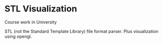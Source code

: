 # STL Visualization

Course work in University

STL (not the Standard Template Library) file format parser. Plus visualization using opengl.
